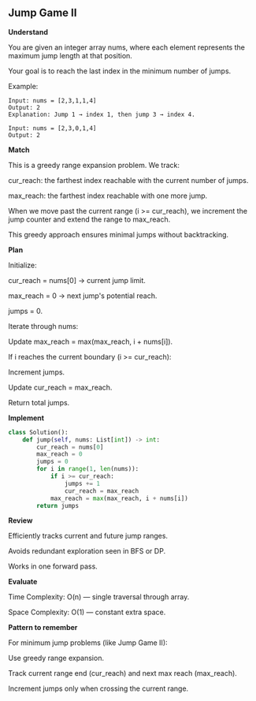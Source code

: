 ## Jump Game II

**Understand**

You are given an integer array nums, where each element represents the maximum jump length at that position.

Your goal is to reach the last index in the minimum number of jumps.

Example:

```
Input: nums = [2,3,1,1,4]
Output: 2
Explanation: Jump 1 → index 1, then jump 3 → index 4.

Input: nums = [2,3,0,1,4]
Output: 2
```

**Match**

This is a greedy range expansion problem.
We track:

cur_reach: the farthest index reachable with the current number of jumps.

max_reach: the farthest index reachable with one more jump.

When we move past the current range (i >= cur_reach),
we increment the jump counter and extend the range to max_reach.

This greedy approach ensures minimal jumps without backtracking.

**Plan**

Initialize:

cur_reach = nums[0] → current jump limit.

max_reach = 0 → next jump's potential reach.

jumps = 0.

Iterate through nums:

Update max_reach = max(max_reach, i + nums[i]).

If i reaches the current boundary (i >= cur_reach):

Increment jumps.

Update cur_reach = max_reach.

Return total jumps.

**Implement**

```py
class Solution():
    def jump(self, nums: List[int]) -> int:
        cur_reach = nums[0]
        max_reach = 0
        jumps = 0
        for i in range(1, len(nums)):
            if i >= cur_reach:
                jumps += 1
                cur_reach = max_reach
            max_reach = max(max_reach, i + nums[i])
        return jumps
```

**Review**

Efficiently tracks current and future jump ranges.

Avoids redundant exploration seen in BFS or DP.

Works in one forward pass.

**Evaluate**

Time Complexity: O(n) — single traversal through array.

Space Complexity: O(1) — constant extra space.

**Pattern to remember**

For minimum jump problems (like Jump Game II):

Use greedy range expansion.

Track current range end (cur_reach) and next max reach (max_reach).

Increment jumps only when crossing the current range.
